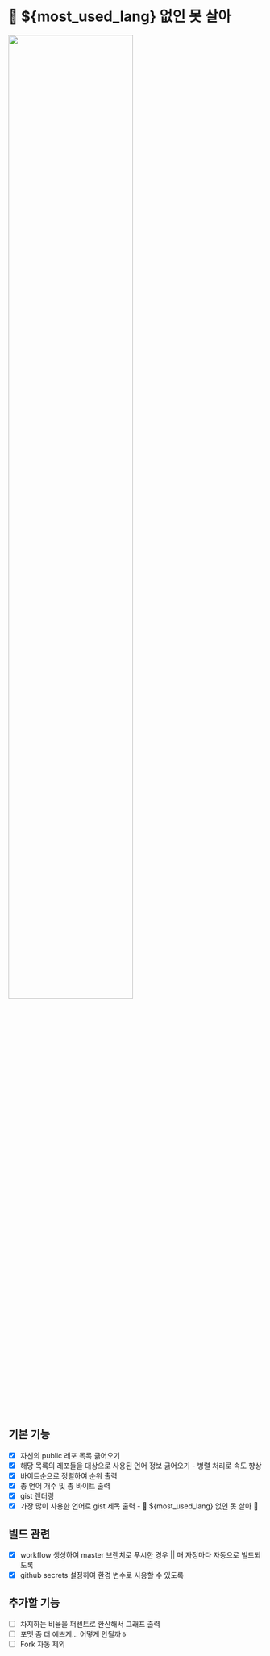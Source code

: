 # 🐰 ${most_used_lang} 없인 못 살아 

<img src="https://user-images.githubusercontent.com/98504939/176718897-69df3001-198e-4dbb-a77d-9bbcb707cd89.png" width=70%>

## 기본 기능
- [X] 자신의 public 레포 목록 긁어오기
- [X] 해당 목록의 레포들을 대상으로 사용된 언어 정보 긁어오기 - 병렬 처리로 속도 향상
- [X] 바이트순으로 정렬하여 순위 출력
- [X] 총 언어 개수 및 총 바이트 출력
- [X] gist 렌더링
- [X] 가장 많이 사용한 언어로 gist 제목 출력 - 🐰 ${most_used_lang} 없인 못 살아 🐰

## 빌드 관련
- [X] workflow 생성하여 master 브랜치로 푸시한 경우 || 매 자정마다 자동으로 빌드되도록
- [X] github secrets 설정하여 환경 변수로 사용할 수 있도록

## 추가할 기능
- [ ] 차지하는 비율을 퍼센트로 환산해서 그래프 출력
- [ ] 포맷 좀 더 예쁘게... 어떻게 안될까ㅎ
- [ ] Fork 자동 제외
